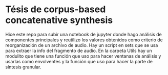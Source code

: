 # Tésis de corpus-based concatenative synthesis

Hice este repo para subir una notebook de jupyter donde hago análisis de componentes principales y reutilizo los valores obtenidos como criterio de reorganización de un archivo de audio. Hay un script en sets que se usa para extraer la info del fragmento de audio. En la carpeta Utils hay un modulito que tiene una función que uso para hacer ventanas de análisis y usarlas como envolventes y la función que uso para hacer la parte de síntesis granular.
